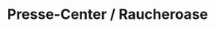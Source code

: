 ---
title: "Presse-Center / Raucheroase"
url: /osnabrueck/presse-center-raucheroase/
shop: Kiosk
---